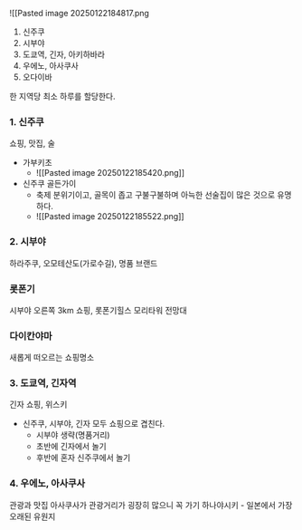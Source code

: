 ![[Pasted image 20250122184817.png
1. 신주쿠
2. 시부야
3. 도쿄역, 긴자, 아키하바라
4. 우에노, 아사쿠사
5. 오다이바

한 지역당 최소 하루를 할당한다.
### 1. 신주쿠
쇼핑, 맛집, 술

- 가부키초
	- ![[Pasted image 20250122185420.png]]
- 신주쿠 골든가이
	- 축제 분위기이고, 골목이 좁고 구불구불하며 아늑한 선술집이 많은 것으로 유명하다.
	- ![[Pasted image 20250122185522.png]]


### 2. 시부야
하라주쿠, 오모테산도(가로수길), 명품 브랜드

### 롯폰기
시부야 오른쪽 3km
쇼핑, 롯폰기힐스 모리타워 전망대

### 다이칸야마
새롭게 떠오르는 쇼핑명소

### 3. 도쿄역, 긴자역
긴자 쇼핑, 위스키


- 신주쿠, 시부야, 긴자 모두 쇼핑으로 겹친다.
	- 시부야 생략(명품거리)
	- 초반에 긴자에서 놀기
	- 후반에 혼자 신주쿠에서 놀기

### 4. 우에노, 아사쿠사
관광과 맛집
아사쿠사가 관광거리가 굉장히 많으니 꼭 가기
하나야시키 - 일본에서 가장 오래된 유원지
